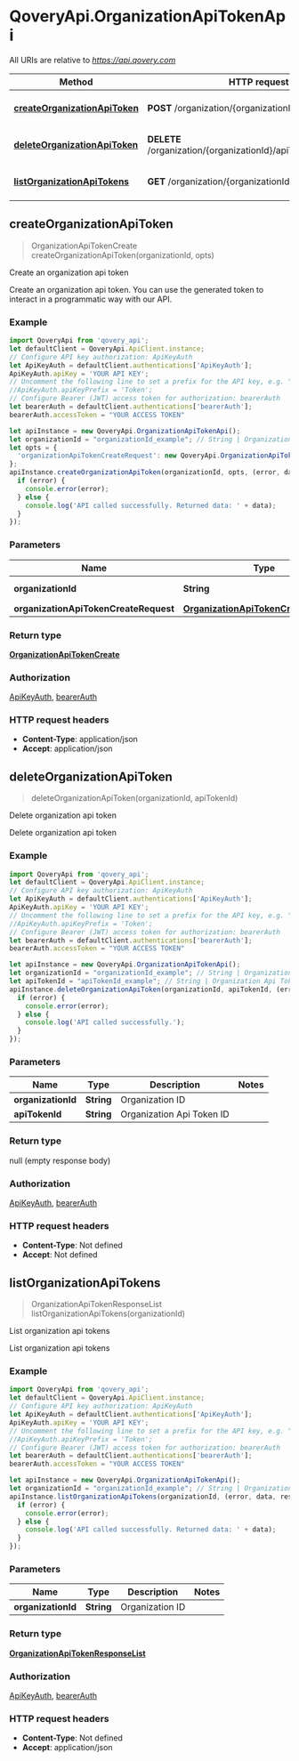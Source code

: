 # QoveryApi.OrganizationApiTokenApi

All URIs are relative to *https://api.qovery.com*

Method | HTTP request | Description
------------- | ------------- | -------------
[**createOrganizationApiToken**](OrganizationApiTokenApi.md#createOrganizationApiToken) | **POST** /organization/{organizationId}/apiToken | Create an organization api token
[**deleteOrganizationApiToken**](OrganizationApiTokenApi.md#deleteOrganizationApiToken) | **DELETE** /organization/{organizationId}/apiToken/{apiTokenId} | Delete organization api token
[**listOrganizationApiTokens**](OrganizationApiTokenApi.md#listOrganizationApiTokens) | **GET** /organization/{organizationId}/apiToken | List organization api tokens



## createOrganizationApiToken

> OrganizationApiTokenCreate createOrganizationApiToken(organizationId, opts)

Create an organization api token

Create an organization api token. You can use the generated token to interact in a programmatic way with our API.

### Example

```javascript
import QoveryApi from 'qovery_api';
let defaultClient = QoveryApi.ApiClient.instance;
// Configure API key authorization: ApiKeyAuth
let ApiKeyAuth = defaultClient.authentications['ApiKeyAuth'];
ApiKeyAuth.apiKey = 'YOUR API KEY';
// Uncomment the following line to set a prefix for the API key, e.g. "Token" (defaults to null)
//ApiKeyAuth.apiKeyPrefix = 'Token';
// Configure Bearer (JWT) access token for authorization: bearerAuth
let bearerAuth = defaultClient.authentications['bearerAuth'];
bearerAuth.accessToken = "YOUR ACCESS TOKEN"

let apiInstance = new QoveryApi.OrganizationApiTokenApi();
let organizationId = "organizationId_example"; // String | Organization ID
let opts = {
  'organizationApiTokenCreateRequest': new QoveryApi.OrganizationApiTokenCreateRequest() // OrganizationApiTokenCreateRequest | 
};
apiInstance.createOrganizationApiToken(organizationId, opts, (error, data, response) => {
  if (error) {
    console.error(error);
  } else {
    console.log('API called successfully. Returned data: ' + data);
  }
});
```

### Parameters


Name | Type | Description  | Notes
------------- | ------------- | ------------- | -------------
 **organizationId** | **String**| Organization ID | 
 **organizationApiTokenCreateRequest** | [**OrganizationApiTokenCreateRequest**](OrganizationApiTokenCreateRequest.md)|  | [optional] 

### Return type

[**OrganizationApiTokenCreate**](OrganizationApiTokenCreate.md)

### Authorization

[ApiKeyAuth](../README.md#ApiKeyAuth), [bearerAuth](../README.md#bearerAuth)

### HTTP request headers

- **Content-Type**: application/json
- **Accept**: application/json


## deleteOrganizationApiToken

> deleteOrganizationApiToken(organizationId, apiTokenId)

Delete organization api token

Delete organization api token

### Example

```javascript
import QoveryApi from 'qovery_api';
let defaultClient = QoveryApi.ApiClient.instance;
// Configure API key authorization: ApiKeyAuth
let ApiKeyAuth = defaultClient.authentications['ApiKeyAuth'];
ApiKeyAuth.apiKey = 'YOUR API KEY';
// Uncomment the following line to set a prefix for the API key, e.g. "Token" (defaults to null)
//ApiKeyAuth.apiKeyPrefix = 'Token';
// Configure Bearer (JWT) access token for authorization: bearerAuth
let bearerAuth = defaultClient.authentications['bearerAuth'];
bearerAuth.accessToken = "YOUR ACCESS TOKEN"

let apiInstance = new QoveryApi.OrganizationApiTokenApi();
let organizationId = "organizationId_example"; // String | Organization ID
let apiTokenId = "apiTokenId_example"; // String | Organization Api Token ID
apiInstance.deleteOrganizationApiToken(organizationId, apiTokenId, (error, data, response) => {
  if (error) {
    console.error(error);
  } else {
    console.log('API called successfully.');
  }
});
```

### Parameters


Name | Type | Description  | Notes
------------- | ------------- | ------------- | -------------
 **organizationId** | **String**| Organization ID | 
 **apiTokenId** | **String**| Organization Api Token ID | 

### Return type

null (empty response body)

### Authorization

[ApiKeyAuth](../README.md#ApiKeyAuth), [bearerAuth](../README.md#bearerAuth)

### HTTP request headers

- **Content-Type**: Not defined
- **Accept**: Not defined


## listOrganizationApiTokens

> OrganizationApiTokenResponseList listOrganizationApiTokens(organizationId)

List organization api tokens

List organization api tokens

### Example

```javascript
import QoveryApi from 'qovery_api';
let defaultClient = QoveryApi.ApiClient.instance;
// Configure API key authorization: ApiKeyAuth
let ApiKeyAuth = defaultClient.authentications['ApiKeyAuth'];
ApiKeyAuth.apiKey = 'YOUR API KEY';
// Uncomment the following line to set a prefix for the API key, e.g. "Token" (defaults to null)
//ApiKeyAuth.apiKeyPrefix = 'Token';
// Configure Bearer (JWT) access token for authorization: bearerAuth
let bearerAuth = defaultClient.authentications['bearerAuth'];
bearerAuth.accessToken = "YOUR ACCESS TOKEN"

let apiInstance = new QoveryApi.OrganizationApiTokenApi();
let organizationId = "organizationId_example"; // String | Organization ID
apiInstance.listOrganizationApiTokens(organizationId, (error, data, response) => {
  if (error) {
    console.error(error);
  } else {
    console.log('API called successfully. Returned data: ' + data);
  }
});
```

### Parameters


Name | Type | Description  | Notes
------------- | ------------- | ------------- | -------------
 **organizationId** | **String**| Organization ID | 

### Return type

[**OrganizationApiTokenResponseList**](OrganizationApiTokenResponseList.md)

### Authorization

[ApiKeyAuth](../README.md#ApiKeyAuth), [bearerAuth](../README.md#bearerAuth)

### HTTP request headers

- **Content-Type**: Not defined
- **Accept**: application/json

